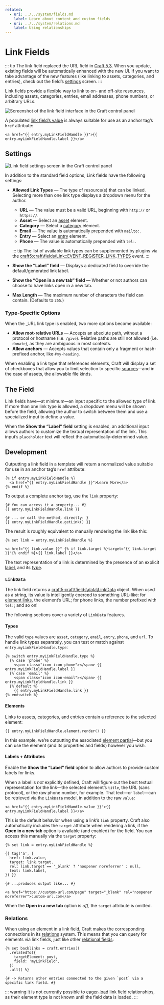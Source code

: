 ```yaml
---
related:
  - uri: ../../system/fields.md
    label: Learn about content and custom fields
  - uri: ../../system/relations.md
    label: Using relationships
---
```


# Link Fields <Badge text="New!" />

::: tip
The link field replaced the URL field in [Craft 5.3](github:craftcms/cms/releases/5.3.0). When you update, existing fields will be automatically enhanced with the new UI. If you want to take advantage of the new features (like linking to assets, categories, and entries), check out the field’s [settings](#settings) screen.
:::

Link fields provide a flexible way to link to on- and off-site resources, including assets, categories, entries, email addresses, phone numbers, or arbitrary URLs.

<!-- more -->

![Screenshot of the link field interface in the Craft control panel](../../images/fields-link-ui.png)

A populated [link field’s value](#development) is always suitable for use as an anchor tag’s `href` attribute:

```twig
<a href="{{ entry.myLinkFieldHandle }}">{{ entry.myLinkFieldHandle.label }}</a>
```

## Settings

<BrowserShot
  url="https://my-craft-project.ddev.site/admin/settings/fields/new"
  :link="false"
  :max-height="500"
  caption="Adding a new link field via the control panel.">
<img src="../../images/fields-link-settings.png" alt="Link field settings screen in the Craft control panel">
</BrowserShot>

In addition to the standard field options, Link fields have the following settings:

- **Allowed Link Types** — The type of resource(s) that can be linked. Selecting more than one link type displays a dropdown menu for the author.

  - **URL** — The value must be a valid URL, beginning with `http://` or `https://`.
  - **Asset** — Select an [asset](../element-types/assets.md) element.
  - **Category** — Select a [category](../element-types/categories.md) element.
  - **Email** — The value is automatically prepended with `mailto:`.
  - **Entry** — Select an [entry](../element-types/entries.md) element.
  - **Phone** — The value is automatically prepended with `tel:`.

  ::: tip
  The list of available link types can be supplemented by plugins via the <craft5:craft\fields\Link::EVENT_REGISTER_LINK_TYPES> event.
  :::

- **Show the “Label” field** — Displays a dedicated field to override the default/generated link label.
- **Show the “Open in a new tab” field** — Whether or not authors can choose to have links open in a new tab.
- **Max Length** — The maximum number of characters the field can contain. (Defaults to `255`.)

### Type-Specific Options

When the _URL link type is enabled, two more options become available:

- **Allow root-relative URLs** — Accepts an absolute path, without a protocol or hostname (i.e. `/give`). Relative paths are still not allowed (i.e. `donate`), as they are ambiguous in most contexts.
- **Allow anchors** — Accepts values that contain only a fragment or hash-prefixed anchor, like `#my-heading`.

When enabling a link type that references elements, Craft will display a set of checkboxes that allow you to limit selection to specific [sources](../../system/elements.md#sources)—and in the case of assets, the allowable file kinds.

## The Field

Link fields have—at minimum—an input specific to the allowed type of link. If more than one link type is allowed, a dropdown menu will be shown before the field, allowing the author to switch between them and use a specialized input to define a value.

When the **Show the “Label” field** setting is enabled, an additional input allows authors to customize the textual representation of the link. This input’s `placeholder` text will reflect the automatically-determined value.

## Development

Outputting a link field in a template will return a normalized value suitable for use in an anchor tag’s `href` attribute:

```twig
{% if entry.myLinkFieldHandle %}
  <a href="{{ entry.myLinkFieldHandle }}">Learn More</a>
{% endif %}
```

To output a complete anchor tag, use the `link` property:

```twig
{# You can access it a property... #}
{{ entry.myLinkFieldHandle.link }}

{# ... or call the method, directly: }
{{ entry.myLinkFieldHandle.getLink() }}
```

The result is roughly equivalent to manually rendering the link like this:

```twig
{% set link = entry.myLinkFieldHandle %}

<a href="{{ link.value }}" {% if link.target %}target="{{ link.target }}"{% endif %}>{{ link.label }}</a>
```

The text representation of a link is determined by the presence of an explicit [label](#labels-attributes), and its [type](#types).

### `LinkData`

The link field returns a <craft5:craft\fields\data\LinkData> object. When used as a string, its value is intelligently coerced to something URL-like: for [element links](#elements), the element’s URL; for phone links, the number prefixed with `tel:`; and so on!

The following sections cover a variety of `LinkData` features.

#### Types

The valid `type` values are `asset`, `category`, `email`, `entry`, `phone`, and `url`. To handle link types separately, you can test or match against `entry.myLinkFieldHandle.type`:

```twig
{% switch entry.myLinkFieldHandle.type %}
  {% case 'phone' %}
    <span class="icon icon-phone"></span> {{ entry.myLinkFieldHandle.label }}
  {% case 'email' %}
    <span class="icon icon-email"></span> {{ entry.myLinkFieldHandle.link }}
  {% default %}
    {{ entry.myLinkFieldHandle.link }}
{% endswitch %}
```

#### Elements

Links to assets, categories, and entries contain a reference to the selected element:

```twig
{{ entry.myLinkFieldHandle.element.render() }}
```

In this example, we’re outputting the associated [element partial](../../system/elements.md#element-partials)—but you can use the element (and its properties and fields) however you wish.

#### Labels + Attributes <Since ver="5.5.0" feature="Link labels and targets" />

Enable the **Show the “Label” field** option to allow authors to provide custom labels for links.

When a label is _not_ explicitly defined, Craft will figure out the best textual representation for the link—the selected element’s `title`, the URL (sans protocol), or the raw phone number, for example. That text—or `label`—can be retrieved via the `LinkData` model, in addition to the raw `value`:

```twig
<a href="{{ entry.myLinkFieldHandle.value }}">{{ entry.myLinkFieldHandle.label }}</a>
```

This is the default behavior when using a link’s `link` property. Craft also automatically includes the `target` attribute when rendering a link, if the **Open in a new tab** option is available (and enabled) for the field. You can access this manually via the `target` property:

```twig
{% set link = entry.myLinkFieldHandle %}

{{ tag('a', {
  href: link.value,
  target: link.target,
  rel: link.target == '_blank' ? 'noopener noreferrer' : null,
  text: link.label,
}) }}

{# ...produces output like... #}

<a href="https://custom-url.com/page" target="_blank" rel="noopener noreferrer">custom-url.com</a>
```

When the **Open in a new tab** option is _off_, the `target` attribute is omitted.

### Relations

When using an element in a link field, Craft makes the corresponding connections in its [relations](../../system/relations.md) system. This means that you can query for elements via link fields, just like other [relational fields](../../system/relations.md#custom-fields):

```twig
{% set backlinks = craft.entries()
  .relatedTo({
    targetElement: post,
    field: 'myLinkField',
  })
  .all() %}

{# -> Returns other entries connected to the given `post` via a specific link field. #}
```

::: warning
It is not currently possible to [eager-load](../../development/eager-loading.md) link field relationships, as their element type is not known until the field data is loaded.
:::
